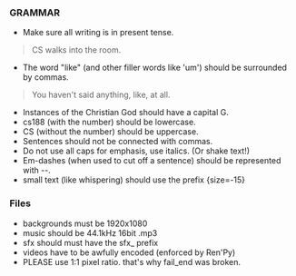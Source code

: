 ### GRAMMAR
- Make sure all writing is in present tense.
> CS walks into the room.
- The word "like" (and other filler words like 'um') should be surrounded by commas.
> You haven't said anything, like, at all.

- Instances of the Christian God should have a capital G.
- cs188 (with the number) should be lowercase.
- CS (without the number) should be uppercase.
- Sentences should not be connected with commas.
- Do not use all caps for emphasis, use italics. (Or shake text!)
- Em-dashes (when used to cut off a sentence) should be represented with --.
- small text (like whispering) should use the prefix {size=-15}

### Files
- backgrounds must be 1920x1080
- music should be 44.1kHz 16bit .mp3
- sfx should must have the sfx_ prefix
- videos have to be awfully encoded (enforced by Ren'Py)
 - PLEASE use 1:1 pixel ratio. that's why fail_end was broken.
